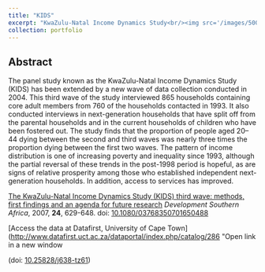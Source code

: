 ```yaml
---
title: "KIDS"
excerpt: "KwaZulu-Natal Income Dynamics Study<br/><img src='/images/500x300.png'>"
collection: portfolio
---
```

## Abstract


The panel study known as the KwaZulu-Natal Income Dynamics Study (KIDS) has been extended by a new wave of data collection conducted in 2004. This third wave of the study interviewed 865 households containing core adult members from 760 of the households contacted in 1993. It also conducted interviews in next-generation households that have split off from the parental households and in the current households of children who have been fostered out. The study finds that the proportion of people aged 20–44 dying between the second and third waves was nearly three times the proportion dying between the first two waves. The pattern of income distribution is one of increasing poverty and inequality since 1993, although the partial reversal of these trends in the post-1998 period is hopeful, as are signs of relative prosperity among those who established independent next-generation households. In addition, access to services has improved.

[The KwaZulu-Natal Income Dynamics Study (KIDS) third wave: methods, first findings and an agenda for future research](https://www.tandfonline.com/doi/full/10.1080/03768350701650488) *Development Southern Africa*, 2007, **24**, 629-648. doi: [10.1080/03768350701650488](https://doi.org/10.1080/03768350701650488)

[Access the data at Datafirst, University of Cape Town](http://www.datafirst.uct.ac.za/dataportal/index.php/catalog/286 "Open link in a new window

(doi: [10.25828/j638-tz61](https://doi.org/10.25828/j638-tz61))